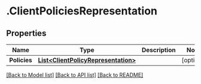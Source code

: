 # .ClientPoliciesRepresentation
## Properties

Name | Type | Description | Notes
------------ | ------------- | ------------- | -------------
**Policies** | [**List&lt;ClientPolicyRepresentation&gt;**](ClientPolicyRepresentation.md) |  | [optional] 

[[Back to Model list]](../README.md#documentation-for-models) [[Back to API list]](../README.md#documentation-for-api-endpoints) [[Back to README]](../README.md)

